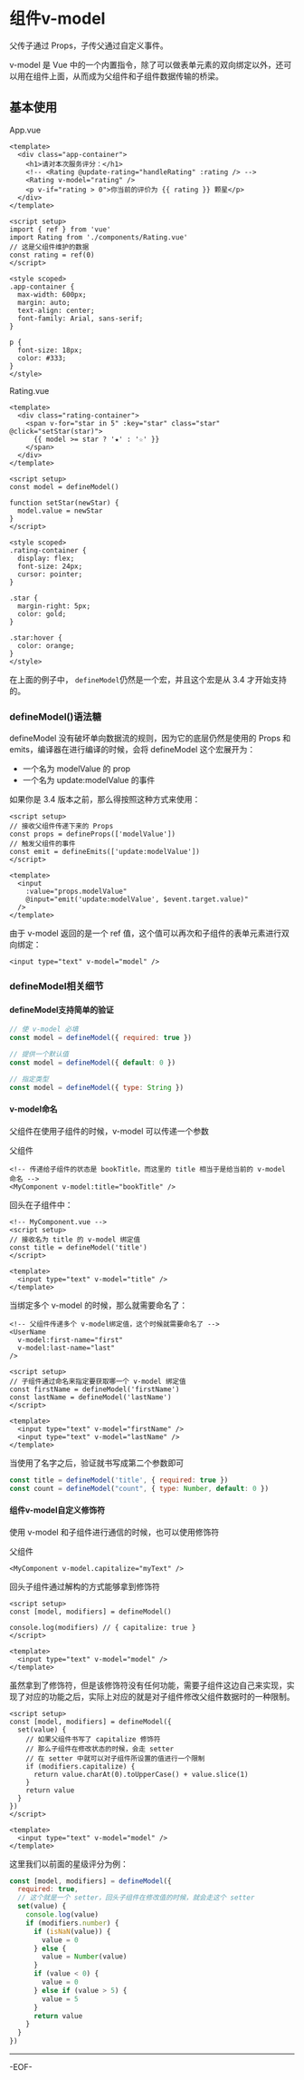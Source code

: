 # 组件v-model

父传子通过 Props，子传父通过自定义事件。

v-model 是 Vue 中的一个内置指令，除了可以做表单元素的双向绑定以外，还可以用在组件上面，从而成为父组件和子组件数据传输的桥梁。

## 基本使用

App.vue

```vue
<template>
  <div class="app-container">
    <h1>请对本次服务评分：</h1>
    <!-- <Rating @update-rating="handleRating" :rating /> -->
    <Rating v-model="rating" />
    <p v-if="rating > 0">你当前的评价为 {{ rating }} 颗星</p>
  </div>
</template>

<script setup>
import { ref } from 'vue'
import Rating from './components/Rating.vue'
// 这是父组件维护的数据
const rating = ref(0)
</script>

<style scoped>
.app-container {
  max-width: 600px;
  margin: auto;
  text-align: center;
  font-family: Arial, sans-serif;
}

p {
  font-size: 18px;
  color: #333;
}
</style>

```

Rating.vue

```vue
<template>
  <div class="rating-container">
    <span v-for="star in 5" :key="star" class="star" @click="setStar(star)">
      {{ model >= star ? '★' : '☆' }}
    </span>
  </div>
</template>

<script setup>
const model = defineModel()

function setStar(newStar) {
  model.value = newStar
}
</script>

<style scoped>
.rating-container {
  display: flex;
  font-size: 24px;
  cursor: pointer;
}

.star {
  margin-right: 5px;
  color: gold;
}

.star:hover {
  color: orange;
}
</style>

```

在上面的例子中， `defineModel`仍然是一个宏，并且这个宏是从 3.4 才开始支持的。

### defineModel()语法糖

defineModel 没有破坏单向数据流的规则，因为它的底层仍然是使用的 Props 和 emits，编译器在进行编译的时候，会将 defineModel 这个宏展开为：

- 一个名为 modelValue 的 prop
- 一个名为 update:modelValue 的事件

如果你是 3.4 版本之前，那么得按照这种方式来使用：

```vue
<script setup>
// 接收父组件传递下来的 Props
const props = defineProps(['modelValue'])
// 触发父组件的事件
const emit = defineEmits(['update:modelValue'])
</script>

<template>
  <input
    :value="props.modelValue"
    @input="emit('update:modelValue', $event.target.value)"
  />
</template>
```

由于 v-model 返回的是一个 ref 值，这个值可以再次和子组件的表单元素进行双向绑定：

```vue
<input type="text" v-model="model" />
```



### defineModel相关细节

#### defineModel支持简单的验证

```js
// 使 v-model 必填
const model = defineModel({ required: true })

// 提供一个默认值
const model = defineModel({ default: 0 })

// 指定类型
const model = defineModel({ type: String })
```



#### v-model命名

父组件在使用子组件的时候，v-model 可以传递一个参数

父组件

```vue
<!-- 传递给子组件的状态是 bookTitle，而这里的 title 相当于是给当前的 v-model 命名 -->
<MyComponent v-model:title="bookTitle" />
```

回头在子组件中：

```vue
<!-- MyComponent.vue -->
<script setup>
// 接收名为 title 的 v-model 绑定值
const title = defineModel('title')
</script>

<template>
  <input type="text" v-model="title" />
</template>
```

当绑定多个 v-model 的时候，那么就需要命名了：

```vue
<!-- 父组件传递多个 v-model绑定值，这个时候就需要命名了 -->
<UserName
  v-model:first-name="first"
  v-model:last-name="last"
/>
```

```vue
<script setup>
// 子组件通过命名来指定要获取哪一个 v-model 绑定值
const firstName = defineModel('firstName')
const lastName = defineModel('lastName')
</script>

<template>
  <input type="text" v-model="firstName" />
  <input type="text" v-model="lastName" />
</template>
```

当使用了名字之后，验证就书写成第二个参数即可

```js
const title = defineModel('title', { required: true })
const count = defineModel("count", { type: Number, default: 0 })
```



#### 组件v-model自定义修饰符

使用 v-model 和子组件进行通信的时候，也可以使用修饰符

父组件

```vue
<MyComponent v-model.capitalize="myText" />
```

回头子组件通过解构的方式能够拿到修饰符

```vue
<script setup>
const [model, modifiers] = defineModel()

console.log(modifiers) // { capitalize: true }
</script>

<template>
  <input type="text" v-model="model" />
</template>
```

虽然拿到了修饰符，但是该修饰符没有任何功能，需要子组件这边自己来实现，实现了对应的功能之后，实际上对应的就是对子组件修改父组件数据时的一种限制。

```vue
<script setup>
const [model, modifiers] = defineModel({
  set(value) {
    // 如果父组件书写了 capitalize 修饰符
    // 那么子组件在修改状态的时候，会走 setter
    // 在 setter 中就可以对子组件所设置的值进行一个限制
    if (modifiers.capitalize) {
      return value.charAt(0).toUpperCase() + value.slice(1)
    }
    return value
  }
})
</script>

<template>
  <input type="text" v-model="model" />
</template>
```

这里我们以前面的星级评分为例：

```js
const [model, modifiers] = defineModel({
  required: true,
  // 这个就是一个 setter，回头子组件在修改值的时候，就会走这个 setter
  set(value) {
    console.log(value)
    if (modifiers.number) {
      if (isNaN(value)) {
        value = 0
      } else {
        value = Number(value)
      }
      if (value < 0) {
        value = 0
      } else if (value > 5) {
        value = 5
      }
      return value
    }
  }
})
```

---

-EOF-
